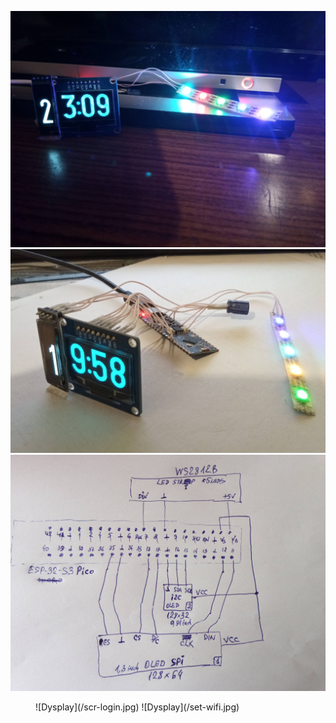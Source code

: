 ![Dysplay](/internet-clock1.jpg)
![Dysplay](/ESP32-S3-RGB-LED-TEST_411.jpg)
![Dysplay](/schematic-draft1.jpg)
<figure markdown>
    ![Dysplay](/scr-login.jpg) ![Dysplay](/set-wifi.jpg)
</figure>
